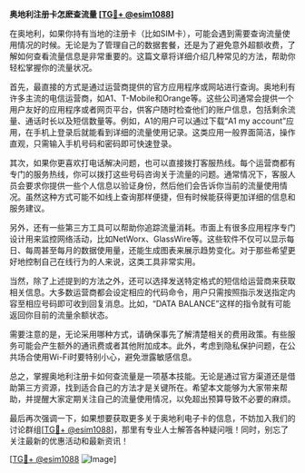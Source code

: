**奥地利注册卡怎麽查流量 [[TG💪+ @esim1088](https://t.me/s/esim1088)]**

在奥地利，如果你持有当地的注册卡（比如SIM卡），可能会遇到需要查询流量使用情况的时候。无论是为了管理自己的数据套餐，还是为了避免意外超额收费，了解如何查看流量信息是非常重要的。这篇文章将详细介绍几种常见的方法，帮助你轻松掌握你的流量状况。

首先，最直接的方式是通过运营商提供的官方应用程序或网站进行查询。奥地利有许多主流的电信运营商，如A1、T-Mobile和Orange等。这些公司通常会提供一个用户友好的应用程序或者网页平台，供客户随时检查他们的账户信息，包括剩余流量、通话时长以及短信数量等。例如，A1的用户可以通过下载“A1 my account”应用，在手机上登录后就能看到详细的流量使用记录。这类应用一般界面简洁，操作直观，只需输入手机号码和密码即可快速登录。

其次，如果你更喜欢打电话解决问题，也可以直接拨打客服热线。每个运营商都有专门的服务热线，你可以拨打这些号码咨询关于流量的问题。通常情况下，客服人员会要求你提供一些个人信息以验证身份，然后他们会告诉你当前的流量使用情况。虽然这种方式可能不如线上查询那样便捷，但有时候能获得更加详细的信息和服务建议。

另外，还有一些第三方工具可以帮助你追踪流量消耗。市面上有很多应用程序专门设计用来监控网络活动，比如NetWorx、GlassWire等。这些软件不仅可以显示每日、每周甚至每月的数据使用量，还能生成图表来展示趋势变化。对于那些希望更好地控制自己在线行为的人来说，这类工具非常实用。

当然，除了上述提到的方法之外，还可以选择发送特定格式的短信给运营商来获取相关信息。大多数运营商都会设定相应的代码命令，用户只需按照指示发送指定内容至相应号码即可收到回复消息。比如，“DATA BALANCE”这样的指令就有可能返回你目前的流量余额状态。

需要注意的是，无论采用哪种方式，请确保事先了解清楚相关的费用政策。有些服务可能会产生额外的通讯费或者其他附加成本。此外，考虑到隐私保护问题，在公共场合使用Wi-Fi时要特别小心，避免泄露敏感信息。

总之，掌握奥地利注册卡如何查流量是一项基本技能。无论是通过官方渠道还是借助第三方资源，找到适合自己的方法才是关键所在。希望本文能够为大家带来帮助，并提醒大家定期关注自己的流量使用情况，以免超出预算导致不必要的麻烦。

最后再次强调一下，如果想要获取更多关于奥地利电子卡的信息，不妨加入我们的讨论群组[[TG💪+ @esim1088](https://t.me/s/esim1088)]，那里有专业人士解答各种疑问哦！同时，别忘了关注最新的优惠活动和最新资讯！

[[TG💪+ @esim1088](https://t.me/s/esim1088) ![Image](https://i.postimg.cc/4NQfJmqS/Snipaste-2025-05-13-00-14-12.png)]